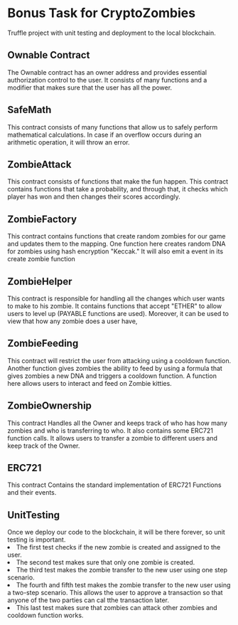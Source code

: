 <h1>Bonus Task for CryptoZombies</h1>
Truffle project with unit testing and deployment to the local blockchain.
<h2>Ownable Contract</h2>
The Ownable contract has an owner address and provides essential authorization control
to the user.
It consists of many functions and a modifier that makes sure that the user has all the power.
<h2>SafeMath</h2>
This contract consists of many functions that allow us to safely perform mathematical calculations.
In case if an overflow occurs during an arithmetic operation, it will throw an error.
<h2>ZombieAttack</h2>
This contract consists of functions that make the fun happen.
This contract contains functions that take a probability, and through that, it checks which player has won and then changes their scores accordingly.
<h2>ZombieFactory</h2>
This contract contains functions that create random zombies for our game and updates them to the mapping.
One function here creates random DNA for zombies using hash encryption "Keccak."
It will also emit a event in its create zombie function
<h2>ZombieHelper</h2>
This contract is responsible for handling all the changes which user wants to make to his zombie.
It contains functions that accept "ETHER" to allow users to level up (PAYABLE functions are used). Moreover, it can be used to view that how any zombie does a user have,     
<h2>ZombieFeeding</h2>
This contract will restrict the user from attacking using a cooldown function.
Another function gives zombies the ability to feed by using a formula that gives zombies a new DNA and triggers a cooldown function.
A function here allows users to interact and feed on Zombie kitties.
<h2>ZombieOwnership</h2>
This contract Handles all the Owner and keeps track of who has how many zombies and who is transferring to who.
It also contains some ERC721 function calls.
It allows users to transfer a zombie to different users and keep track of the Owner.
<h2>ERC721</h2>
This contract Contains the standard implementation of ERC721 Functions and their events.
<h2>UnitTesting</h2>
Once we deploy our code to the blockchain, it will be there forever, so unit testing is important.
<li>The first test checks if the new zombie is created and assigned to the user.</li>
<li>The second test makes sure that only one zombie is created.</li>
<li>The third test makes the zombie transfer to the new user using one step scenario.</li>
<li>The fourth and fifth test makes the zombie transfer to the new user using a two-step scenario. This allows the user to approve a transaction so that anyone of the  two parties can cal tthe transaction later.</li>
<li>This last test makes sure that zombies can attack other zombies and cooldown function works.</li>
